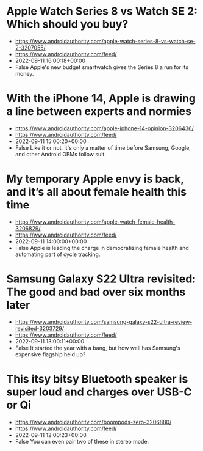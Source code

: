 # Apple Watch Series 8 vs Watch SE 2: Which should you buy?
 - https://www.androidauthority.com/apple-watch-series-8-vs-watch-se-2-3207055/
 - https://www.androidauthority.com/feed/
 - 2022-09-11 16:00:18+00:00
 - False
Apple's new budget smartwatch gives the Series 8 a run for its money.

# With the iPhone 14, Apple is drawing a line between experts and normies
 - https://www.androidauthority.com/apple-iphone-14-opinion-3206436/
 - https://www.androidauthority.com/feed/
 - 2022-09-11 15:00:20+00:00
 - False
Like it or not, it's only a matter of time before Samsung, Google, and other Android OEMs follow suit.

# My temporary Apple envy is back, and it’s all about female health this time
 - https://www.androidauthority.com/apple-watch-female-health-3206829/
 - https://www.androidauthority.com/feed/
 - 2022-09-11 14:00:00+00:00
 - False
Apple is leading the charge in democratizing female health and automating part of cycle tracking.

# Samsung Galaxy S22 Ultra revisited: The good and bad over six months later
 - https://www.androidauthority.com/samsung-galaxy-s22-ultra-review-revisited-3203729/
 - https://www.androidauthority.com/feed/
 - 2022-09-11 13:00:11+00:00
 - False
It started the year with a bang, but how well has Samsung's expensive flagship held up?

# This itsy bitsy Bluetooth speaker is super loud and charges over USB-C or Qi
 - https://www.androidauthority.com/boompods-zero-3206880/
 - https://www.androidauthority.com/feed/
 - 2022-09-11 12:00:23+00:00
 - False
You can even pair two of these in stereo mode.
